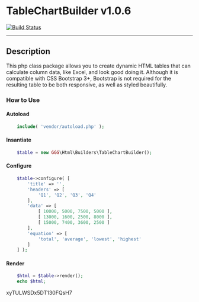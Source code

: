 # TableChartBuilder v1.0.6

[![Build Status](https://travis-ci.org/gavinggordon/tablechartbuilder.svg?branch=master)](https://travis-ci.org/gavinggordon/tablechartbuilder)

----------

## Description
This php class package allows you to create dynamic HTML tables that can calculate column data, like Excel, and look good doing it. Although it is compatible with CSS Bootstrap 3+, Bootstrap is not required for the resulting table to be both responsive, as well as styled beautifully.

### How to Use

#### Autoload
``` php
	include( 'vendor/autoload.php' );
```

#### Insantiate
``` php
	$table = new GGG\Html\Builders\TableChartBuilder();
```

#### Configure
``` php
	$table->configure( [
		'title' => '',
		'headers' => [
			'Q1', 'Q2', 'Q3', 'Q4'
		],
		'data' => [
			[ 10000, 5000, 7500, 5000 ],
			[ 13000, 1600, 2500, 8000 ],
			[ 15000, 7400, 3600, 2500 ]
		],
		'equation' => [
			'total', 'average', 'lowest', 'highest'
		]
	] );
```

#### Render
``` php
	$html = $table->render();
	echo $html;
```

xyTULWSDx5DT130FQsH7